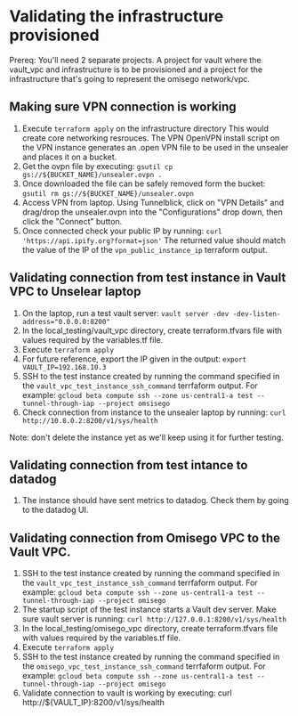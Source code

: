 # Validating the infrastructure provisioned

Prereq: You'll need 2 separate projects. A project for vault where the vault_vpc and infrastructure is to be provisioned and a project for the infrastructure that's going to represent the omisego network/vpc.

## Making sure VPN connection is working
1. Execute `terraform apply` on the infrastructure directory This would create core networking resrouces. The VPN OpenVPN install script on the VPN instance generates an .open VPN file to be used in the unsealer and places it on a bucket.
2. Get the ovpn file by executing: `gsutil cp gs://${BUCKET_NAME}/unsealer.ovpn .`
3. Once downloaded the file can be safely removed form the bucket: `gsutil rm gs://${BUCKET_NAME}/unsealer.ovpn`
4. Access VPN from laptop. Using Tunnelblick, click on "VPN Details" and drag/drop the unsealer.ovpn into the "Configurations" drop down, then click the "Connect" button. 
5. Once connected check your public IP by running: `curl 'https://api.ipify.org?format=json'` The returned value should match the value of the IP of the `vpn_public_instance_ip` terraform output.

## Validating connection from test instance in Vault VPC to Unselear laptop
1. On the laptop, run a test vault server: `vault server -dev -dev-listen-address="0.0.0.0:8200"`
2. In the local_testing/vault_vpc directory, create terraform.tfvars file with values required by the variables.tf file.
3. Execute `terraform apply`
4. For future reference, export the IP given in the output: `export VAULT_IP=192.168.10.3`
3. SSH to the test instance created by running the command specified in the `vault_vpc_test_instance_ssh_command` terrfaform output. For example: `gcloud beta compute ssh --zone us-central1-a test --tunnel-through-iap --project omsisego`
4. Check connection from instance to the unsealer laptop by running: `curl http://10.8.0.2:8200/v1/sys/health`

Note: don't delete the instance yet as we'll keep using it for further testing.

## Validating connection from test intance to datadog
1. The instance should have sent metrics to datadog. Check them by going to the datadog UI.

## Validating connection from Omisego VPC to the Vault VPC. 
1. SSH to the test instance created by running the command specified in the `vault_vpc_test_instance_ssh_command` terrfaform output. For example: `gcloud beta compute ssh --zone us-central1-a test --tunnel-through-iap --project omisego`
2. The startup script of the test instance starts a Vault dev server. Make sure vault server is running: `curl http://127.0.0.1:8200/v1/sys/health`
3. In the local_testing/omisego_vpc directory, create terraform.tfvars file with values required by the variables.tf file.
4. Execute `terraform apply` 
5. SSH to the test instance created by running the command specified in the `omisego_vpc_test_instance_ssh_command` terrfaform output. For example: `gcloud beta compute ssh --zone us-central1-a test --tunnel-through-iap --project omisego`
6. Validate connection to vault is working by executing: curl http://${VAULT_IP}:8200/v1/sys/health
